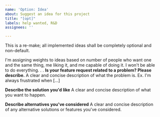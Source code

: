 ```yaml
---
name: 'Option: Idea'
about: Suggest an idea for this project
title: "[opt]"
labels: help wanted, R&D
assignees: ''

---
```


This is a re-make; all implemented ideas shall be completely optional and non-default.

I'm assigning weights to ideas based on number of people who want one and the same thing, me liking it, and me capable of doing it. I won't be able to do everything.
.
.
**Is your feature request related to a problem? Please describe.**
A clear and concise description of what the problem is. Ex. I'm always frustrated when [...]

**Describe the solution you'd like**
A clear and concise description of what you want to happen.

**Describe alternatives you've considered**
A clear and concise description of any alternative solutions or features you've considered.
